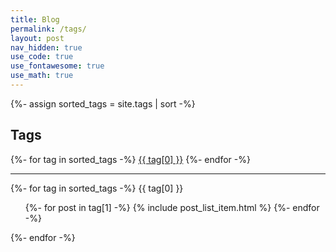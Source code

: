 ```yaml
---
title: Blog
permalink: /tags/
layout: post
nav_hidden: true
use_code: true
use_fontawesome: true
use_math: true
---
```


{%- assign sorted_tags = site.tags | sort -%}

## Tags

<p>
{%- for tag in sorted_tags -%}
  <a href="#{{ tag[0] }}" class="badge text-bg-secondary ms-2">{{ tag[0] }}</a>
{%- endfor -%}
</p>

<hr>

{%- for tag in sorted_tags -%}
  <a name="{{ tag[0] }}" class="badge text-bg-secondary ms-2">{{ tag[0] }}</a>
  <ul class="post-list border-bottom">
    {%- for post in tag[1] -%}
    {% include post_list_item.html %}
    {%- endfor -%}
  </ul>
{%- endfor -%}